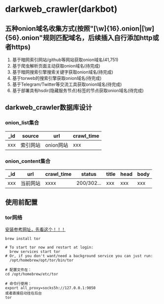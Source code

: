 # darkweb_crawler(darkbot)
## 五种onion域名收集方式(按照"[\w]{16}.onion|[\w]{56}.onion"规则匹配域名，后续插入自行添加http或者https)
1. 基于暗网索引网站/github等网站获取onion域名(41,751)
2. 基于爬虫解析页面主动获取onion域名(待完成)
3. 基于暗网搜索引擎搜索关键字获取onion域名(待完成)
4. 基于torweb的搜索引擎获取onion域名(待完成)
5. 基于Telegram/Twitter等交流工具获取onion域名(待完成)
6. 基于部署具有hsdir(隐藏服务节点)标签的节点获取onion域名(待完成)

## darkweb_crawler数据库设计
### onion_list集合
| _id | source | url     | crawl_time |
|-----|--------|---------|------------|
| xxx | 索引网站   | onion网站 | xxx        |

### onion_content集合

| _id | url  | crawl_time | status     | title | head | body |
|-----|------|------------|------------|-------|------|------|
| xxx | 当前网站 | xxxx       | 200/302... | xxx   | xxx  | xxx  |

## 使用前配置
### tor网络
[安装参考网址，先看这个！！！](https://hanblog.fun/2021/04/07/2021-4-7-tor-simple-configer/)
```shell
brew install tor

# To start tor now and restart at login:
  brew services start tor
# Or, if you don't want/need a background service you can just run:
  /opt/homebrew/opt/tor/bin/tor

# 配置文件在：
cd /opt/homebrew/etc/tor

# 命令行使用：
export all_proxy=socks5h://127.0.0.1:9050
或者直接启动挂在后台
tor
```